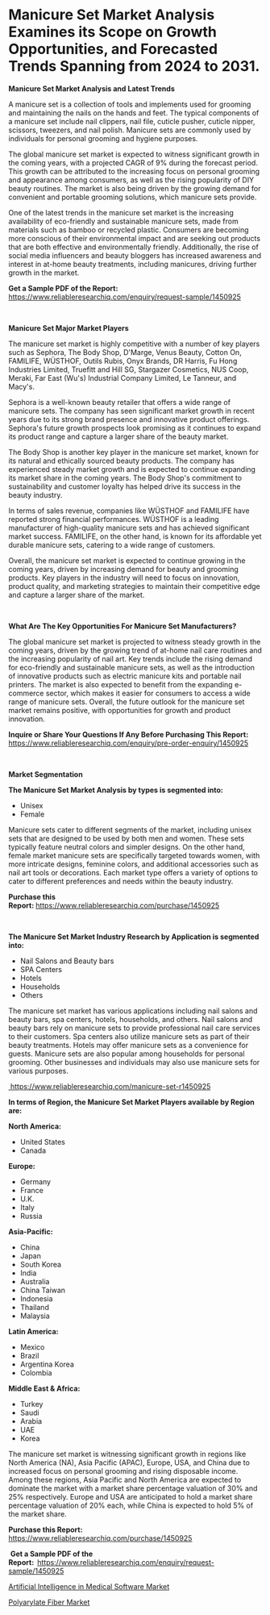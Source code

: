 <p><h1>Manicure Set Market Analysis Examines its Scope on Growth Opportunities, and Forecasted Trends Spanning from 2024 to 2031.</h1></p><p><strong>Manicure Set Market Analysis and Latest Trends</strong></p>
<p><p>A manicure set is a collection of tools and implements used for grooming and maintaining the nails on the hands and feet. The typical components of a manicure set include nail clippers, nail file, cuticle pusher, cuticle nipper, scissors, tweezers, and nail polish. Manicure sets are commonly used by individuals for personal grooming and hygiene purposes.</p><p>The global manicure set market is expected to witness significant growth in the coming years, with a projected CAGR of 9% during the forecast period. This growth can be attributed to the increasing focus on personal grooming and appearance among consumers, as well as the rising popularity of DIY beauty routines. The market is also being driven by the growing demand for convenient and portable grooming solutions, which manicure sets provide.</p><p>One of the latest trends in the manicure set market is the increasing availability of eco-friendly and sustainable manicure sets, made from materials such as bamboo or recycled plastic. Consumers are becoming more conscious of their environmental impact and are seeking out products that are both effective and environmentally friendly. Additionally, the rise of social media influencers and beauty bloggers has increased awareness and interest in at-home beauty treatments, including manicures, driving further growth in the market.</p></p>
<p><strong>Get a Sample PDF of the Report:&nbsp;</strong> <a href="https://www.reliableresearchiq.com/enquiry/request-sample/1450925">https://www.reliableresearchiq.com/enquiry/request-sample/1450925</a></p>
<p>&nbsp;</p>
<p><strong>Manicure Set Major Market Players</strong></p>
<p><p>The manicure set market is highly competitive with a number of key players such as Sephora, The Body Shop, D'Marge, Venus Beauty, Cotton On, FAMILIFE, WÜSTHOF, Outils Rubis, Onyx Brands, DR Harris, Fu Hong Industries Limited, Truefitt and Hill SG, Stargazer Cosmetics, NUS Coop, Meraki, Far East (Wu's) Industrial Company Limited, Le Tanneur, and Macy's.</p><p>Sephora is a well-known beauty retailer that offers a wide range of manicure sets. The company has seen significant market growth in recent years due to its strong brand presence and innovative product offerings. Sephora's future growth prospects look promising as it continues to expand its product range and capture a larger share of the beauty market.</p><p>The Body Shop is another key player in the manicure set market, known for its natural and ethically sourced beauty products. The company has experienced steady market growth and is expected to continue expanding its market share in the coming years. The Body Shop's commitment to sustainability and customer loyalty has helped drive its success in the beauty industry.</p><p>In terms of sales revenue, companies like WÜSTHOF and FAMILIFE have reported strong financial performances. WÜSTHOF is a leading manufacturer of high-quality manicure sets and has achieved significant market success. FAMILIFE, on the other hand, is known for its affordable yet durable manicure sets, catering to a wide range of customers.</p><p>Overall, the manicure set market is expected to continue growing in the coming years, driven by increasing demand for beauty and grooming products. Key players in the industry will need to focus on innovation, product quality, and marketing strategies to maintain their competitive edge and capture a larger share of the market.</p></p>
<p>&nbsp;</p>
<p><strong>What Are The Key Opportunities For Manicure Set Manufacturers?</strong></p>
<p><p>The global manicure set market is projected to witness steady growth in the coming years, driven by the growing trend of at-home nail care routines and the increasing popularity of nail art. Key trends include the rising demand for eco-friendly and sustainable manicure sets, as well as the introduction of innovative products such as electric manicure kits and portable nail printers. The market is also expected to benefit from the expanding e-commerce sector, which makes it easier for consumers to access a wide range of manicure sets. Overall, the future outlook for the manicure set market remains positive, with opportunities for growth and product innovation.</p></p>
<p><strong>Inquire or Share Your Questions If Any Before Purchasing This Report:</strong> <a href="https://www.reliableresearchiq.com/enquiry/pre-order-enquiry/1450925">https://www.reliableresearchiq.com/enquiry/pre-order-enquiry/1450925</a></p>
<p>&nbsp;</p>
<p><strong>Market Segmentation</strong></p>
<p><strong>The Manicure Set Market Analysis by types is segmented into:</strong></p>
<p><ul><li>Unisex</li><li>Female</li></ul></p>
<p><p>Manicure sets cater to different segments of the market, including unisex sets that are designed to be used by both men and women. These sets typically feature neutral colors and simpler designs. On the other hand, female market manicure sets are specifically targeted towards women, with more intricate designs, feminine colors, and additional accessories such as nail art tools or decorations. Each market type offers a variety of options to cater to different preferences and needs within the beauty industry.</p></p>
<p><strong>Purchase this Report:&nbsp;</strong><a href="https://www.reliableresearchiq.com/purchase/1450925">https://www.reliableresearchiq.com/purchase/1450925</a></p>
<p>&nbsp;</p>
<p><strong>The Manicure Set Market Industry Research by Application is segmented into:</strong></p>
<p><ul><li>Nail Salons and Beauty bars</li><li>SPA Centers</li><li>Hotels</li><li>Households</li><li>Others</li></ul></p>
<p><p>The manicure set market has various applications including nail salons and beauty bars, spa centers, hotels, households, and others. Nail salons and beauty bars rely on manicure sets to provide professional nail care services to their customers. Spa centers also utilize manicure sets as part of their beauty treatments. Hotels may offer manicure sets as a convenience for guests. Manicure sets are also popular among households for personal grooming. Other businesses and individuals may also use manicure sets for various purposes.</p></p>
<p><a href="https://www.reliableresearchiq.com/manicure-set-r1450925">&nbsp;https://www.reliableresearchiq.com/manicure-set-r1450925</a></p>
<p><strong>In terms of Region, the Manicure Set Market Players available by Region are:</strong></p>
<p>
    <p> <strong> North America: </strong>
        <ul>
            <li>United States</li>
            <li>Canada</li>
        </ul>
        </p> 
    <p> <strong> Europe: </strong>
        <ul>
            <li>Germany</li>
            <li>France</li>
            <li>U.K.</li>
            <li>Italy</li>
            <li>Russia</li>
        </ul>
        </p> 
    <p> <strong> Asia-Pacific: </strong>
        <ul>
            <li>China</li>
            <li>Japan</li>
            <li>South Korea</li>
            <li>India</li>
            <li>Australia</li>
            <li>China Taiwan</li>
            <li>Indonesia</li>
            <li>Thailand</li>
            <li>Malaysia</li>
        </ul>
        </p> 
    <p> <strong> Latin America: </strong>
        <ul>
            <li>Mexico</li>
            <li>Brazil</li>
            <li>Argentina Korea</li>
            <li>Colombia</li>
        </ul>
        </p> 
    <p> <strong> Middle East & Africa: </strong>
        <ul>
            <li>Turkey</li>
            <li>Saudi</li>
            <li>Arabia</li>
            <li>UAE</li>
            <li>Korea</li>
        </ul>
    </p>
    </p>
<p><p>The manicure set market is witnessing significant growth in regions like North America (NA), Asia Pacific (APAC), Europe, USA, and China due to increased focus on personal grooming and rising disposable income. Among these regions, Asia Pacific and North America are expected to dominate the market with a market share percentage valuation of 30% and 25% respectively. Europe and USA are anticipated to hold a market share percentage valuation of 20% each, while China is expected to hold 5% of the market share.</p></p>
<p><strong>Purchase this Report: </strong><a href="https://www.reliableresearchiq.com/purchase/1450925">https://www.reliableresearchiq.com/purchase/1450925</a></p>
<p>&nbsp;<strong>Get a Sample PDF of the Report:&nbsp;&nbsp;</strong><a href="https://www.reliableresearchiq.com/enquiry/request-sample/1450925">https://www.reliableresearchiq.com/enquiry/request-sample/1450925</a></p>
<p><strong></strong></p>
<p><p><a href="https://github.com/julyju69/Market-Research-Report-List-4/blob/main/artificial-intelligence-in-medical-software-market.md">Artificial Intelligence in Medical Software Market</a></p><p><a href="https://view.publitas.com/reportprime-1/global-polyarylate-fiber-market-size-is-expected-to-experience-a-cagr-of-10-7-through-2024-2031-according-to-industry-projections/">Polyarylate Fiber Market</a></p></p>